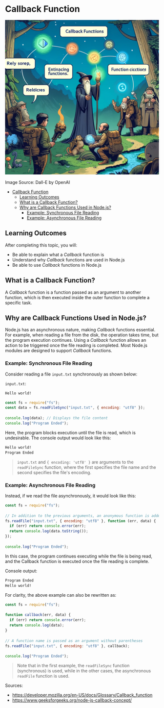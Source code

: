 # Callback Function

![Callback Function](Callback.webp)

Image Source: Dall-E by OpenAI

- [Callback Function](#callback-function)
  - [Learning Outcomes](#learning-outcomes)
  - [What is a Callback Function?](#what-is-a-callback-function)
  - [Why are Callback Functions Used in Node.js?](#why-are-callback-functions-used-in-nodejs)
    - [Example: Synchronous File Reading](#example-synchronous-file-reading)
    - [Example: Asynchronous File Reading](#example-asynchronous-file-reading)

## Learning Outcomes

After completing this topic, you will:

- Be able to explain what a _Callback_ function is
- Understand why _Callback_ functions are used in Node.js
- Be able to use _Callback_ functions in Node.js

## What is a Callback Function?

A _Callback_ function is a function passed as an argument to another function, which is then executed inside the outer function to complete a specific task.

## Why are Callback Functions Used in Node.js?

Node.js has an asynchronous nature, making _Callback_ functions essential. For example, when reading a file from the disk, the operation takes time, but the program execution continues. Using a _Callback_ function allows an action to be triggered once the file reading is completed. Most Node.js modules are designed to support _Callback_ functions.

### Example: Synchronous File Reading

Consider reading a file `input.txt` synchronously as shown below:

`input.txt`:

```bash
Hello world!
```

```javascript
const fs = require("fs");
const data = fs.readFileSync("input.txt", { encoding: "utf8" });

console.log(data); // Displays the file content
console.log("Program Ended");
```

Here, the program blocks execution until the file is read, which is undesirable. The console output would look like this:

```bash
Hello world!
Program Ended
```

> `input.txt` and `{ encoding: 'utf8' }` are arguments to the `readFileSync` function, where the first specifies the file name and the second specifies the file's encoding.

### Example: Asynchronous File Reading

Instead, if we read the file asynchronously, it would look like this:

```javascript
const fs = require("fs");

// In addition to the previous arguments, an anonymous function is added
fs.readFile("input.txt", { encoding: "utf8" }, function (err, data) {
  if (err) return console.error(err);
  return console.log(data.toString());
});

console.log("Program Ended");
```

In this case, the program continues executing while the file is being read, and the Callback function is executed once the file reading is complete.

Console output:

```bash
Program Ended
Hello world!
```

For clarity, the above example can also be rewritten as:

```javascript
const fs = require("fs");

function callback(err, data) {
  if (err) return console.error(err);
  return console.log(data);
}

// A function name is passed as an argument without parentheses
fs.readFile("input.txt", { encoding: "utf8" }, callback);

console.log("Program Ended");
```

> Note that in the first example, the `readFileSync` function (synchronous) is used, while in the other cases, the asynchronous `readFile` function is used.

Sources:

- <https://developer.mozilla.org/en-US/docs/Glossary/Callback_function>
- <https://www.geeksforgeeks.org/node-js-callback-concept/>
